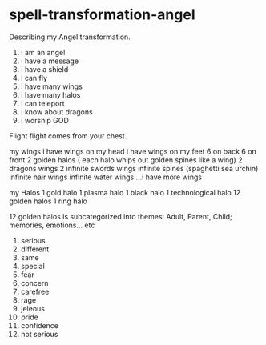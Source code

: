 # spell-transformation-angel
Describing my Angel transformation.

1. i am an angel
2. i have a message
3. i have a shield
4. i can fly
5. i have many wings
6. i have many halos
7. i can teleport
8. i know about dragons
9. i worship GOD


Flight
flight comes from your chest.


my wings
i have wings on my head
i have wings on my feet
6 on back
6 on front
2 golden halos ( each halo whips out golden spines like a wing)
2 dragons wings
2 infinite swords wings
infinite spines (spaghetti sea urchin)
infinite hair wings
infinite water wings
...i have more wings


my Halos
1 gold halo
1 plasma halo
1 black halo
1 technological halo
12 golden halos
1 ring halo

12 golden halos is subcategorized into themes: Adult, Parent, Child; memories, emotions... etc
1. serious
2. different
3. same
4. special
5. fear
6. concern
7. carefree
8. rage
9. jeleous
10. pride
11. confidence
12. not serious

